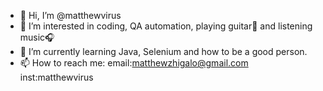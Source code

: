 - 👋 Hi, I’m @matthewvirus
- 👀 I’m interested in coding, QA automation,
playing guitar🎸 and listening music🎧
- 🌱 I’m currently learning Java, Selenium and how 
to be a good person.
- 📫 How to reach me: 
email:matthewzhigalo@gmail.com
inst:matthewvirus
